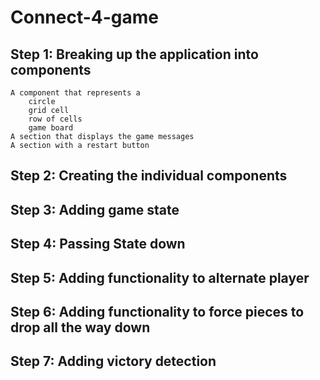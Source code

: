 # Connect-4-game
## Step 1: Breaking up the application into components
    A component that represents a 
        circle
        grid cell
        row of cells
        game board
    A section that displays the game messages
    A section with a restart button
## Step 2: Creating the individual components
## Step 3: Adding game state
## Step 4: Passing State down
## Step 5: Adding functionality to alternate player
## Step 6: Adding functionality to force pieces to drop all the way down
## Step 7: Adding victory detection